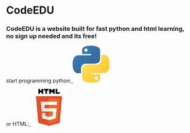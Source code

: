 # CodeEDU
<html>
  <h3>CodeEDU is a website built for fast python and html learning, no sign up needed and its free!</h3>
</html>
<html>
<body>

<p>
start programming python:<a href="https://www.w3schools.com">
<img border="0" alt="W3Schools" src="pythonimage.jpg" width="100" height="100">
</a>
</p>

</body>
</html>
<html>
<body>

<p>
                  or HTML:<a href="https://www.w3schools.com">
<img border="0" alt="W3Schools" src="htmlimage.png" width="100" height="100">
</a>
</p>

</body>
</html>
